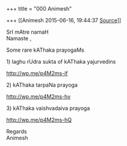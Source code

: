 +++
title = "000 Animesh"

+++
[[Animesh	2015-06-16, 19:44:37 [Source](https://groups.google.com/g/samskrita/c/4igvHed1nu0)]]



SrI mAtre namaH  
Namaste ,

Some rare kAThaka prayogaMs

1\) laghu rUdra sukta of kAThaka yajurvedins

<http://wp.me/p4M2ms-if>

2\) kAThaka tarpaNa prayoga

<http://wp.me/p4M2ms-hv>

3\) kAThaka vaishvadaiva prayoga

<http://wp.me/p4M2ms-hQ>

Regards  
Animesh  


